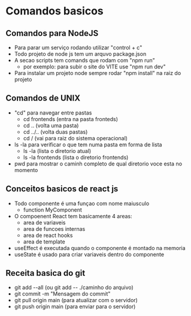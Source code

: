# Comandos basicos

## Comandos para NodeJS

- Para parar um serviço rodando utilizar "control + c"
- Todo projeto de node js tem um arquvo package.json
- A secao scripts tem comands que rodam com "npm run"
  - por exemplo: para subir o site do VITE use "npm run dev"
- Para instalar um projeto node sempre rodar "npm install" na raiz do projeto

## Comandos de UNIX

- "cd" para navegar entre pastas
  - cd frontends (entra na pasta fronteds)
  - cd .. (volta uma pasta)
  - cd ../.. (volta duas pastas)
  - cd / (vai para raiz do sistema operacional)
- ls -la para verificar o que tem numa pasta em forma de lista
  - ls -la (lista o diretorio atual)
  - ls -la frontends (lista o diretorio frontends)
- pwd para mostrar o caminh completo de qual diretorio voce esta no momento

## Conceitos basicos de react js

- Todo componente é uma funçao com nome maiusculo
  - function MyComponent
- O compoenent React tem basicamente 4 areas:
  - area de variaveis
  - area de funcoes internas
  - area de react hooks
  - area de template
- useEffect é executada quando o componente é montado na memoria
- useState é usado para criar variaveis dentro do componente

## Receita basica do git

- git add --all (ou git add -- ./caminho do arquivo)
- git commit -m "Mensagem do commit"
- git pull origin main (para atualizar com o servidor)
- git push origin main (para enviar para o servidor)
